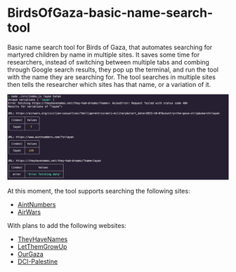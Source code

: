 # BirdsOfGaza-basic-name-search-tool

Basic name search tool for Birds of Gaza, that automates searching for martyred children by name in multiple sites. It saves some time for researchers, instead of switching between multiple tabs and combing through Google search results, they pop up the terminal, and run the tool with the name they are searching for. The tool searches in multiple sites then tells the researcher which sites has that name, or a variation of it.

![!](./images/birds_of_gaza_tool_io.webp "")

At this moment, the tool supports searching the following sites:

- [AintNumbers](https://www.aintnumbers.com/)
- [AirWars](https://airwars.org/conflict/israel-and-gaza-2023/)

With plans to add the following websites:

- [TheyHaveNames](https://theyhavenames.net/they-had-dreams/)
- [LetThemGrowUp](https://letthemgrowup.com/children-we-already-lost-en/)
- [OurGaza](https://ourgaza.com/martyrs)
- [DCI-Palestine](https://www.dci-palestine.org/)
